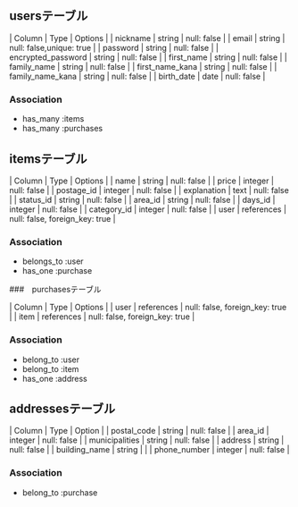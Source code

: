 ## usersテーブル

| Column             | Type   | Options                  |
| nickname           | string | null: false              |
| email              | string | null: false,unique: true |
| password           | string | null: false              |
| encrypted_password | string | null: false              |
| first_name         | string | null: false              |
| family_name        | string | null: false              |
| first_name_kana    | string | null: false              |
| family_name_kana   | string | null: false              |
| birth_date         | date   | null: false              |

### Association
- has_many :items
- has_many :purchases

## itemsテーブル

| Column             | Type       | Options                        |
| name               | string     | null: false                    |
| price              | integer    | null: false                    |
| postage_id         | integer    | null: false                    |
| explanation        | text       | null: false                    |
| status_id          | string     | null: false                    |
| area_id            | string     | null: false                    |
| days_id            | integer    | null: false                    |
| category_id        | integer    | null: false                    |
| user               | references | null: false, foreign_key: true |

### Association
- belongs_to :user
- has_one :purchase

###　purchasesテーブル

| Column             | Type       | Options                        |
| user               | references | null: false, foreign_key: true |
| item               | references | null: false, foreign_key: true |

### Association
- belong_to :user
- belong_to :item
- has_one :address

## addressesテーブル
| Column             | Type       | Option                         |
| postal_code        | string     | null: false                    |
| area_id            | integer    | null: false                    |
| municipalities     | string     | null: false                    |
| address            | string     | null: false                    |
| building_name      | string     |                                |
| phone_number       | integer    | null: false                    |

### Association
- belong_to :purchase